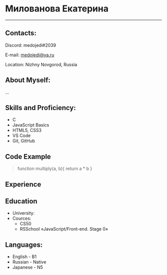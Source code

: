 # Милованова Екатерина #
*** 
## Contacts:

Discord: medojedi#2039

E-mail: medojedi@ya.ru

Location: Nizhny Novgorod, Russia

## About Myself:

...

## Skills and Proficiency:
* C
* JavaScript Basics
* HTML5, CSS3
* VS Code
* Git, GitHub

## Code Example 

> function multiply(a, b){
>    return a * b
>}

## Experience 
## Education
* University: 
* Cources: 
    * CS50 
    * RSSchool «JavaScript/Front-end. Stage 0»
    
## Languages:
* English - B1
* Russian - Native 
* Japanese - N5
